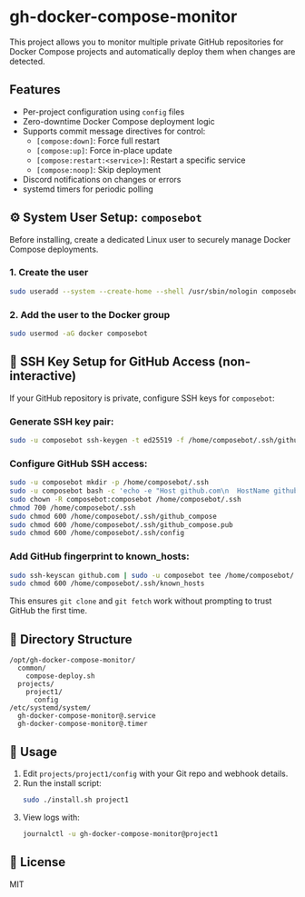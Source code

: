 # gh-docker-compose-monitor

This project allows you to monitor multiple private GitHub repositories for Docker Compose projects and automatically deploy them when changes are detected.

## Features

- Per-project configuration using `config` files
- Zero-downtime Docker Compose deployment logic
- Supports commit message directives for control:
  - `[compose:down]`: Force full restart
  - `[compose:up]`: Force in-place update
  - `[compose:restart:<service>]`: Restart a specific service
  - `[compose:noop]`: Skip deployment
- Discord notifications on changes or errors
- systemd timers for periodic polling

## ⚙️ System User Setup: `composebot`

Before installing, create a dedicated Linux user to securely manage Docker Compose deployments.

### 1. Create the user
```bash
sudo useradd --system --create-home --shell /usr/sbin/nologin composebot
```

### 2. Add the user to the Docker group
```bash
sudo usermod -aG docker composebot
```

## 🔐 SSH Key Setup for GitHub Access (non-interactive)

If your GitHub repository is private, configure SSH keys for `composebot`:

### Generate SSH key pair:
```bash
sudo -u composebot ssh-keygen -t ed25519 -f /home/composebot/.ssh/github_compose -N ""
```

### Configure GitHub SSH access:
```bash
sudo -u composebot mkdir -p /home/composebot/.ssh
sudo -u composebot bash -c 'echo -e "Host github.com\n  HostName github.com\n  IdentityFile ~/.ssh/github_compose\n  IdentitiesOnly yes" > /home/composebot/.ssh/config'
sudo chown -R composebot:composebot /home/composebot/.ssh
chmod 700 /home/composebot/.ssh
sudo chmod 600 /home/composebot/.ssh/github_compose
sudo chmod 600 /home/composebot/.ssh/github_compose.pub
sudo chmod 600 /home/composebot/.ssh/config
```

### Add GitHub fingerprint to known_hosts:
```bash
sudo ssh-keyscan github.com | sudo -u composebot tee /home/composebot/.ssh/known_hosts > /dev/null
sudo chmod 600 /home/composebot/.ssh/known_hosts
```

This ensures `git clone` and `git fetch` work without prompting to trust GitHub the first time.

## 📁 Directory Structure

```
/opt/gh-docker-compose-monitor/
  common/
    compose-deploy.sh
  projects/
    project1/
      config
/etc/systemd/system/
  gh-docker-compose-monitor@.service
  gh-docker-compose-monitor@.timer
```

## 🚀 Usage

1. Edit `projects/project1/config` with your Git repo and webhook details.
2. Run the install script:
   ```bash
   sudo ./install.sh project1
   ```
3. View logs with:
   ```bash
   journalctl -u gh-docker-compose-monitor@project1
   ```

## 📜 License

MIT
